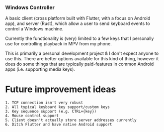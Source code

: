 ### Windows Controller

A basic client (cross platform built with Flutter, with a focus on Android app), and server (Rust), which allow a user to send keyboard events to control a Windows machine.

Currently the functionality is (very) limited to a few keys that I personally use for controlling playback in MPV from my phone.

This is primarily a personal development project & I don't expect anyone to use this. There are better options available for this kind of thing, however it does do some things that are typically paid-features in common Android apps (i.e. supporting media keys).

# Future improvement ideas

    1. TCP connection isn't very robust
    2. All typical keyboard key support/custom keys
    3. Key sequence support (e.g. CTRL+{key})
    4. Mouse control support
	5. Client doesn't actually store server addresses currently
    6. Ditch Flutter and have native Android support
